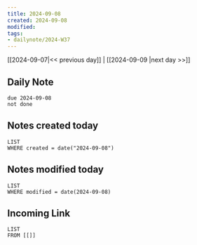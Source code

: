 ```yaml
---
title: 2024-09-08
created: 2024-09-08
modified: 
tags: 
- dailynote/2024-W37
---
```


[[2024-09-07|<< previous day]] | [[2024-09-09 |next day >>]]

## Daily Note
```tasks
due 2024-09-08
not done
```
## Notes created today
```dataview
LIST
WHERE created = date("2024-09-08")
```
## Notes modified today
```dataview
LIST
WHERE modified = date(2024-09-08)
```
## Incoming Link
```dataview
LIST
FROM [[]]
```